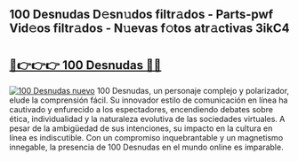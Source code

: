 ## 100 Desnudas D𝚎sn𝚞dos filtr𝚊dos - Parts-pwf Vid𝚎os filtr𝚊dos - N𝚞evas f𝚘tos atr𝚊ctivas 3ikC4

# <h2><a href="http://mbbs3r.tromn.icu/?c=100+Desnudas">🔗👉👉👉 100 Desnudas 🔗🔗</a></h2>

[![100 Desnudas nuevo](https://i.imgur.com/pEAQMta.gif)](http://mbbs3r.tromn.icu/?c=100+Desnudas)
100 Desnudas, un personaje complejo y polarizador, elude la comprensión fácil. Su innovador estilo de comunicación en línea ha cautivado y enfurecido a los espectadores, encendiendo debates sobre ética, individualidad y la naturaleza evolutiva de las sociedades virtuales. A pesar de la ambigüedad de sus intenciones, su impacto en la cultura en línea es indiscutible. Con un compromiso inquebrantable y un magnetismo innegable, la presencia de 100 Desnudas en el mundo online es imparable.

